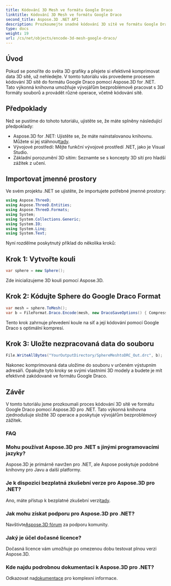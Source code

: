 ```yaml
---
title: Kódování 3D Mesh ve formátu Google Draco
linktitle: Kódování 3D Mesh ve formátu Google Draco
second_title: Aspose.3D .NET API
description: Prozkoumejte snadné kódování 3D sítě ve formátu Google Draco pomocí Aspose.3D pro .NET. Postupujte podle našeho podrobného průvodce. Efektivní, výkonný a přívětivý pro vývojáře!
type: docs
weight: 19
url: /cs/net/objects/encode-3d-mesh-google-draco/
---
```

## Úvod
Pokud se ponoříte do světa 3D grafiky a přejete si efektivně komprimovat data 3D sítě, už nehledejte. V tomto tutoriálu vás provedeme procesem kódování 3D sítě do formátu Google Draco pomocí Aspose.3D for .NET. Tato výkonná knihovna umožňuje vývojářům bezproblémově pracovat s 3D formáty souborů a provádět různé operace, včetně kódování sítě.
## Předpoklady
Než se pustíme do tohoto tutoriálu, ujistěte se, že máte splněny následující předpoklady:
-  Aspose.3D for .NET: Ujistěte se, že máte nainstalovanou knihovnu. Můžete si jej stáhnout[tady](https://releases.aspose.com/3d/net/).
- Vývojové prostředí: Mějte funkční vývojové prostředí .NET, jako je Visual Studio.
- Základní porozumění 3D sítím: Seznamte se s koncepty 3D sítí pro hladší zážitek z učení.
## Importovat jmenné prostory
Ve svém projektu .NET se ujistěte, že importujete potřebné jmenné prostory:
```csharp
using Aspose.ThreeD;
using Aspose.ThreeD.Entities;
using Aspose.ThreeD.Formats;
using System;
using System.Collections.Generic;
using System.IO;
using System.Linq;
using System.Text;
```
Nyní rozdělme poskytnutý příklad do několika kroků:
## Krok 1: Vytvořte kouli
```csharp
var sphere = new Sphere();
```
Zde inicializujeme 3D kouli pomocí Aspose.3D.
## Krok 2: Kódujte Sphere do Google Draco Format
```csharp
var mesh = sphere.ToMesh();
var b = FileFormat.Draco.Encode(mesh, new DracoSaveOptions() { CompressionLevel = DracoCompressionLevel.Optimal });
```
Tento krok zahrnuje převedení koule na síť a její kódování pomocí Google Draco s optimální kompresí.
## Krok 3: Uložte nezpracovaná data do souboru
```csharp
File.WriteAllBytes("YourOutputDirectory/SphereMeshtoDRC_Out.drc", b);
```
Nakonec komprimovaná data uložíme do souboru v určeném výstupním adresáři.
Opakujte tyto kroky se svými vlastními 3D modely a budete je mít efektivně zakódované ve formátu Google Draco.
## Závěr
V tomto tutoriálu jsme prozkoumali proces kódování 3D sítě ve formátu Google Draco pomocí Aspose.3D pro .NET. Tato výkonná knihovna zjednodušuje složité 3D operace a poskytuje vývojářům bezproblémový zážitek.

### FAQ
### Mohu používat Aspose.3D pro .NET s jinými programovacími jazyky?
Aspose.3D je primárně navržen pro .NET, ale Aspose poskytuje podobné knihovny pro Javu a další platformy.
### Je k dispozici bezplatná zkušební verze pro Aspose.3D pro .NET?
 Ano, máte přístup k bezplatné zkušební verzi[tady](https://releases.aspose.com/).
### Jak mohu získat podporu pro Aspose.3D pro .NET?
 Navštivte[Aspose.3D fórum](https://forum.aspose.com/c/3d/18) za podporu komunity.
### Jaký je účel dočasné licence?
Dočasná licence vám umožňuje po omezenou dobu testovat plnou verzi Aspose.3D.
### Kde najdu podrobnou dokumentaci k Aspose.3D pro .NET?
 Odkazovat na[dokumentace](https://reference.aspose.com/3d/net/) pro komplexní informace.